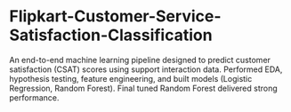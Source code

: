 # Flipkart-Customer-Service-Satisfaction-Classification
An end-to-end machine learning pipeline designed to predict customer satisfaction (CSAT) scores using support interaction data. Performed EDA, hypothesis testing, feature engineering, and built models (Logistic Regression, Random Forest). Final tuned Random Forest delivered strong performance.
